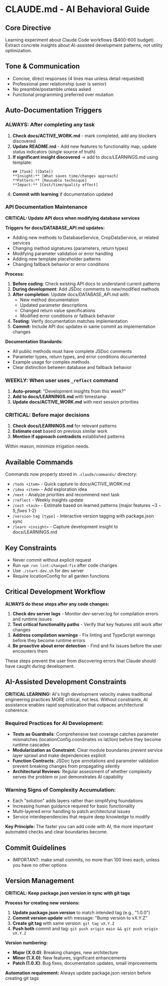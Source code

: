 # CLAUDE.md - AI Behavioral Guide

## Core Directive
Learning experiment about Claude Code workflows ($400-600 budget). Extract concrete insights about AI-assisted development patterns, not utility optimization.

## Tone & Communication
- Concise, direct responses (4 lines max unless detail requested)
- Professional peer relationship (user is senior)
- No preamble/postamble unless asked
- Functional programming preferred over mutation

## Auto-Documentation Triggers

### ALWAYS: After completing any task
1. **Check docs/ACTIVE_WORK.md** - mark completed, add any blockers discovered
2. **Update README.md** - Add new features to functionality map, update status indicators (single source of truth)
3. **If significant insight discovered** → add to docs/LEARNINGS.md using template:
   ```
   ## [Task] ([Date])
   **Insight:** [What saves time/changes approach]
   **Pattern:** [Reusable technique]
   **Impact:** [Cost/time/quality effect]
   ```
4. **Commit with learning** if documentation updated

### API Documentation Maintenance
**CRITICAL: Update API docs when modifying database services**

**Triggers for docs/DATABASE_API.md updates:**
- Adding new methods to DatabaseService, CropDataService, or related services
- Changing method signatures (parameters, return types)
- Modifying parameter validation or error handling
- Adding new template placeholder patterns
- Changing fallback behavior or error conditions

**Process:**
1. **Before coding**: Check existing API docs to understand current patterns
2. **During development**: Add JSDoc comments to new/modified methods
3. **After completion**: Update docs/DATABASE_API.md with:
   - New method documentation
   - Updated parameter descriptions
   - Changed return value specifications
   - Modified error conditions or fallback behavior
4. **Testing**: Verify documentation matches implementation
5. **Commit**: Include API doc updates in same commit as implementation changes

**Documentation Standards:**
- All public methods must have complete JSDoc comments
- Parameter types, return types, and error conditions documented
- Example usage for complex methods
- Clear distinction between database and fallback behavior

### WEEKLY: When user uses `_reflect` command
1. **Auto-prompt**: "Development insights from this week?"
2. **Add to docs/LEARNINGS.md** with timestamp
3. **Update docs/ACTIVE_WORK.md** with next session priorities

### CRITICAL: Before major decisions
1. **Check docs/LEARNINGS.md** for relevant patterns
2. **Estimate cost** based on previous similar work
3. **Mention if approach contradicts** established patterns

Within reason, minimize irrigation needs. 

## Available Commands
Commands now properly stored in `.claude/commands/` directory:
- `/todo <item>` - Quick capture to docs/ACTIVE_WORK.md
- `/idea <item>` - Add exploration idea
- `/next` - Analyze priorities and recommend next task
- `/reflect` - Weekly insights update
- `/cost <task>` - Estimate based on learned patterns (major features ~$3-5, fixes ~$1-2)
- `/version-tag [type]` - Interactive version tagging with package.json sync
- `/learn <insight>` - Capture development insight to docs/LEARNINGS.md

## Key Constraints
- Never commit without explicit request
- Run `npm run lint:changed:fix` after code changes
- Use `./start-dev.sh` for dev server
- Require locationConfig for all garden functions

## Critical Development Workflow

**ALWAYS do these steps after any code changes:**
1. **Check dev server logs** - Monitor dev-server.log for compilation errors and runtime issues
2. **Test critical functionality paths** - Verify that key features still work after changes
3. **Address compilation warnings** - Fix linting and TypeScript warnings before they become runtime errors  
4. **Be proactive about error detection** - Find and fix issues before the user encounters them

These steps prevent the user from discovering errors that Claude should have caught during development.

## AI-Assisted Development Constraints

**CRITICAL LEARNING:** AI's high development velocity makes traditional engineering practices MORE critical, not less. Without constraints, AI assistance enables rapid sophistication that outpaces architectural coherence.

### Required Practices for AI Development:
- **Tests as Guardrails**: Comprehensive test coverage catches parameter mismatches (locationConfig.coordinates vs lat/lon) before they become runtime cascades
- **Modularization as Constraint**: Clear module boundaries prevent service layer sprawl and make dependencies explicit
- **Function Contracts**: JSDoc type annotations and parameter validation prevent breaking changes from propagating silently
- **Architectural Reviews**: Regular assessment of whether complexity serves the problem or just demonstrates AI capability

### Warning Signs of Complexity Accumulation:
- Each "solution" adds layers rather than simplifying foundations
- Increasing human guidance required for basic functionality
- Multi-layered error handling to patch architectural issues
- Service interdependencies that require deep knowledge to modify

**Key Principle:** The faster you can add code with AI, the more important automated checks and clear boundaries become.

## Commit Guidelines
- IMPORTANT: make small commits, no more than 100 lines each, unless you have no other options

## Version Management
**CRITICAL: Keep package.json version in sync with git tags**

**Process for creating new versions:**
1. **Update package.json version** to match intended tag (e.g., "1.0.0")
2. **Commit version update** with message: "Bump version to vX.Y.Z"
3. **Create git tag** with same version: `git tag vX.Y.Z`
4. **Push both** commit and tag: `git push origin main && git push origin vX.Y.Z`

**Version numbering:**
- **Major (X.0.0)**: Breaking changes, new architecture
- **Minor (1.X.0)**: New features, significant enhancements
- **Patch (1.0.X)**: Bug fixes, documentation updates, small improvements

**Automation requirement:** Always update package.json version before creating git tags